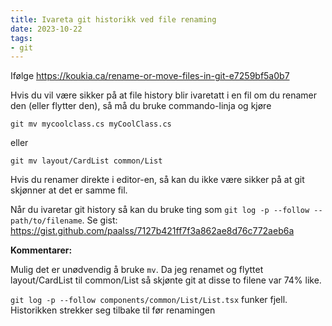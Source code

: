 ```yaml
---
title: Ivareta git historikk ved file renaming
date: 2023-10-22
tags:
- git
---
```


Ifølge <https://koukia.ca/rename-or-move-files-in-git-e7259bf5a0b7>

Hvis du vil være sikker på at file history blir ivaretatt i en fil om du renamer den (eller flytter den), så må du bruke commando-linja og kjøre
```
git mv mycoolclass.cs myCoolClass.cs
```

eller
```
git mv layout/CardList common/List
```

Hvis du renamer direkte i editor-en, så kan du ikke være sikker på at git skjønner at det er samme fil.

Når du ivaretar git history så kan du bruke ting som `git log -p --follow -- path/to/filename`. Se gist: <https://gist.github.com/paalss/7127b421ff7f3a862ae8d76c772aeb6a>


**Kommentarer:**

Mulig det er unødvendig å bruke `mv`. Da jeg renamet og flyttet layout/CardList til common/List så skjønte git at disse to filene var 74% like.

`git log -p --follow components/common/List/List.tsx` funker fjell. Historikken strekker seg tilbake til før renamingen
